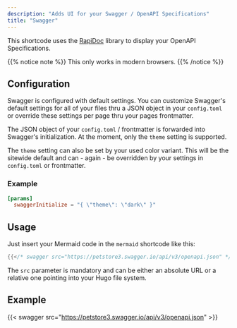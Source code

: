 ```yaml
---
description: "Adds UI for your Swagger / OpenAPI Specifications"
title: "Swagger"
---
```


This shortcode uses the [RapiDoc](https://mrin9.github.io/RapiDoc) library to display your OpenAPI Specifications.

{{% notice note %}}
This only works in modern browsers.
{{% /notice %}}

## Configuration

Swagger is configured with default settings. You can customize Swagger's default settings for all of your files thru a JSON object in your `config.toml` or override these settings per page thru your pages frontmatter.

The JSON object of your `config.toml` / frontmatter is forwarded into Swagger's initialization. At the moment, only the `theme` setting is supported.

The `theme` setting can also be set by your used color variant. This will be the sitewide default and can - again - be overridden by your settings in `config.toml` or frontmatter.

### Example

````toml
[params]
  swaggerInitialize = "{ \"theme\": \"dark\" }"
````

## Usage

Just insert your Mermaid code in the `mermaid` shortcode like this:

````go
{{</* swagger src="https://petstore3.swagger.io/api/v3/openapi.json" */>}}
````

The `src` parameter is mandatory and can be either an absolute URL or a relative one pointing into your Hugo file system.

## Example

{{< swagger src="https://petstore3.swagger.io/api/v3/openapi.json" >}}